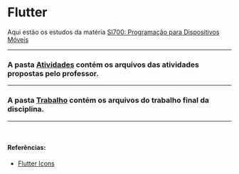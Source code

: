 <h1>Flutter</h1>
<p>Aqui estão os estudos da matéria <a href="https://github.com/ulissesdias/si700">SI700: Programação para Dispositivos Móveis</a></p>
<hr>
<h3>A pasta <a href="https://github.com/LeoRogelioSilva/Flutter/tree/main/atividades">Atividades</a> contém os arquivos das atividades propostas pelo professor.</h3>
<hr>
<h3>A pasta <a href="https://github.com/LeoRogelioSilva/Flutter/tree/main/trabalho">Trabalho</a> contém os arquivos do trabalho final da disciplina.</h3>
<hr>
<br>
<h4>Referências: </h4>
<ul><li><a href="https://fluttericon.com/">Flutter Icons</a></li></ul>
